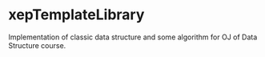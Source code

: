 # xepTemplateLibrary
Implementation of classic data structure and some algorithm for OJ of Data Structure course.
